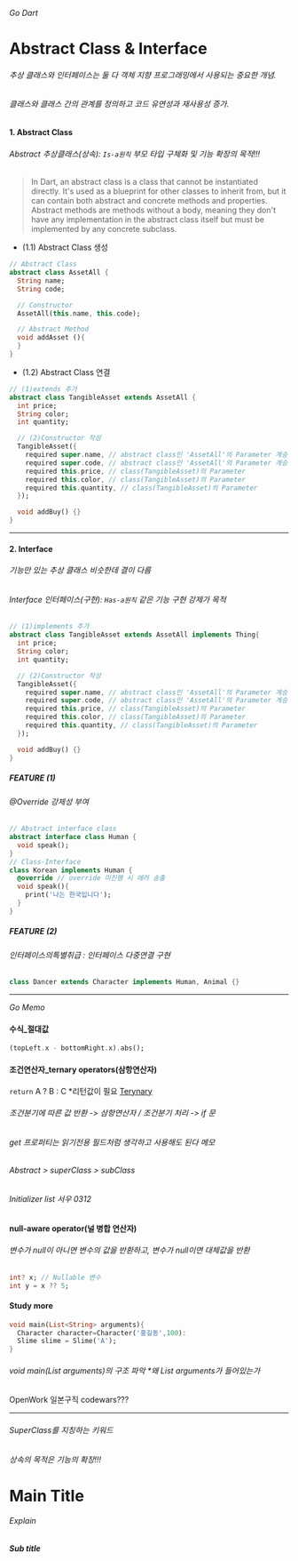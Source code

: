 _Go Dart_

# Abstract Class & Interface
###### 추상 클래스와 인터페이스는 둘 다 객체 지향 프로그래밍에서 사용되는 중요한 개념.
###### 클래스와 클래스 간의 관계를 정의하고 코드 유연성과 재사용성 증가.

#### 1. Abstract Class
###### Abstract 추상클래스(상속): `Is-a원칙` 부모 타입 구체화 및 기능 확장의 목적!!!  
> In Dart, an abstract class is a class that cannot be instantiated directly. It's used as a blueprint for other classes to inherit from, but it can contain both abstract and concrete methods and properties. Abstract methods are methods without a body, meaning they don't have any implementation in the abstract class itself but must be implemented by any concrete subclass.
  + (1.1) Abstract Class 생성
```dart
// Abstract Class
abstract class AssetAll {
  String name;
  String code;

  // Constructor
  AssetAll(this.name, this.code);

  // Abstract Method
  void addAsset (){
  }
}
```
- (1.2) Abstract Class 연결
```dart
// (1)extends 추가
abstract class TangibleAsset extends AssetAll {
  int price;
  String color;
  int quantity;

  // (2)Constructor 작성
  TangibleAsset({
    required super.name, // abstract class인 'AssetAll'의 Parameter 계승
    required super.code, // abstract class인 'AssetAll'의 Parameter 계승
    required this.price, // class(TangibleAsset)의 Parameter
    required this.color, // class(TangibleAsset)의 Parameter
    required this.quantity, // class(TangibleAsset)의 Parameter
  });

  void addBuy() {}
}
```
---
#### 2. Interface
###### 기능만 있는 추상 클래스 비슷한데 결이 다름
###### Interface 인터페이스(구현): `Has-a원칙` 같은 기능 구현 강제가 목적
```dart
// (1)implements 추가
abstract class TangibleAsset extends AssetAll implements Thing{
  int price;
  String color;
  int quantity;

  // (2)Constructor 작성
  TangibleAsset({
    required super.name, // abstract class인 'AssetAll'의 Parameter 계승
    required super.code, // abstract class인 'AssetAll'의 Parameter 계승
    required this.price, // class(TangibleAsset)의 Parameter
    required this.color, // class(TangibleAsset)의 Parameter
    required this.quantity, // class(TangibleAsset)의 Parameter
  });

  void addBuy() {}
}
```
##### FEATURE (1)
###### @Override 강제성 부여
```dart
// Abstract interface class
abstract interface class Human {
  void speak();
}
// Class-Interface
class Korean implements Human {
  @override // override 미진행 시 에러 송출
  void speak(){ 
    print('나는 한국입니다');
  }
}
```
##### FEATURE (2)
###### 인터페이스의특별취급 : 인터페이스 다중연결 구현
```dart
class Dancer extends Character implements Human, Animal {}
```

---
_Go Memo_
#### 수식_절대값
```dart
(topLeft.x - bottomRight.x).abs();
```
#### 조건연산자_ternary operators(삼항연산자)
`return` A ? B : C *리턴값이 필요 [Terynary]([https://www.google.com/](https://dart.dev/language/operators#conditional-expressions))
###### 조건분기에 따른 값 반환 -> 삼항연산자 / 조건분기 처리 -> if 문
###### get 프로퍼티는 읽기전용 필드처럼 생각하고 사용해도 된다 메모

###### _Abstract_ > superClass > subClass

###### Initializer list 서우 0312
#### null-aware operator(널 병합 연산자)
###### 변수가 null이 아니면 변수의 값을 반환하고, 변수가 null이면 대체값을 반환
```dart
int? x; // Nullable 변수
int y = x ?? 5;
```
#### Study more
```dart
void main(List<String> arguments){
  Character character=Character('홍길동',100):
  Slime slime = Slime('A');
}
```
###### void main(List<String> arguments)의 구조 파악 *왜 List<String> arguments가 들어있는가

OpenWork 일본구직
codewars???

---

###### SuperClass를 지칭하는 키워드
###### 상속의 목적은 기능의 확장!!!

# Main Title
###### Explain  
##### Sub title
```dart
```
